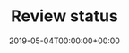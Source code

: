 ---
title: 'Review status'
field: 'cg.reviewStatus'
slug: 'cg-reviewStatus'
description: 'Indicate whether the item has undergone peer or internal review. On CGSpace this is usually "Peer Review" or "Internal Review" if appropriate.'
required: False
vocabulary: 'cg-reviewStatus.txt'
date: '2019-05-04T00:00:00+00:00'
---